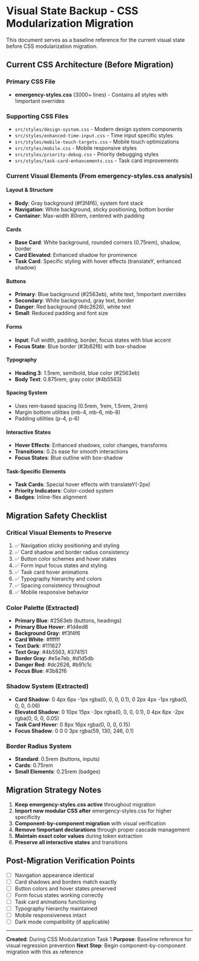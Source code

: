 # Visual State Backup - CSS Modularization Migration

This document serves as a baseline reference for the current visual state before CSS modularization migration.

## Current CSS Architecture (Before Migration)

### Primary CSS File

- **emergency-styles.css** (3000+ lines) - Contains all styles with !important overrides

### Supporting CSS Files

- `src/styles/design-system.css` - Modern design system components
- `src/styles/enhanced-time-input.css` - Time input specific styles
- `src/styles/mobile-touch-targets.css` - Mobile touch optimizations
- `src/styles/mobile.css` - Mobile responsive styles
- `src/styles/priority-debug.css` - Priority debugging styles
- `src/styles/task-card-enhancements.css` - Task card improvements

### Current Visual Elements (From emergency-styles.css analysis)

#### Layout & Structure

- **Body**: Gray background (#f3f4f6), system font stack
- **Navigation**: White background, sticky positioning, bottom border
- **Container**: Max-width 80rem, centered with padding

#### Cards

- **Base Card**: White background, rounded corners (0.75rem), shadow, border
- **Card Elevated**: Enhanced shadow for prominence
- **Task Card**: Specific styling with hover effects (translateY, enhanced shadow)

#### Buttons

- **Primary**: Blue background (#2563eb), white text, !important overrides
- **Secondary**: White background, gray text, border
- **Danger**: Red background (#dc2626), white text
- **Small**: Reduced padding and font size

#### Forms

- **Input**: Full width, padding, border, focus states with blue accent
- **Focus State**: Blue border (#3b82f6) with box-shadow

#### Typography

- **Heading 3**: 1.5rem, semibold, blue color (#2563eb)
- **Body Text**: 0.875rem, gray color (#4b5563)

#### Spacing System

- Uses rem-based spacing (0.5rem, 1rem, 1.5rem, 2rem)
- Margin bottom utilities (mb-4, mb-6, mb-8)
- Padding utilities (p-4, p-6)

#### Interactive States

- **Hover Effects**: Enhanced shadows, color changes, transforms
- **Transitions**: 0.2s ease for smooth interactions
- **Focus States**: Blue outline with box-shadow

#### Task-Specific Elements

- **Task Cards**: Special hover effects with translateY(-2px)
- **Priority Indicators**: Color-coded system
- **Badges**: Inline-flex alignment

## Migration Safety Checklist

### Critical Visual Elements to Preserve

1. ✅ Navigation sticky positioning and styling
2. ✅ Card shadow and border radius consistency
3. ✅ Button color schemes and hover states
4. ✅ Form input focus states and styling
5. ✅ Task card hover animations
6. ✅ Typography hierarchy and colors
7. ✅ Spacing consistency throughout
8. ✅ Mobile responsive behavior

### Color Palette (Extracted)

- **Primary Blue**: #2563eb (buttons, headings)
- **Primary Blue Hover**: #1d4ed8
- **Background Gray**: #f3f4f6
- **Card White**: #ffffff
- **Text Dark**: #111827
- **Text Gray**: #4b5563, #374151
- **Border Gray**: #e5e7eb, #d1d5db
- **Danger Red**: #dc2626, #b91c1c
- **Focus Blue**: #3b82f6

### Shadow System (Extracted)

- **Card Shadow**: 0 4px 6px -1px rgba(0, 0, 0, 0.1), 0 2px 4px -1px rgba(0, 0, 0, 0.06)
- **Elevated Shadow**: 0 10px 15px -3px rgba(0, 0, 0, 0.1), 0 4px 6px -2px rgba(0, 0, 0, 0.05)
- **Task Card Hover**: 0 8px 16px rgba(0, 0, 0, 0.15)
- **Focus Shadow**: 0 0 0 3px rgba(59, 130, 246, 0.1)

### Border Radius System

- **Standard**: 0.5rem (buttons, inputs)
- **Cards**: 0.75rem
- **Small Elements**: 0.25rem (badges)

## Migration Strategy Notes

1. **Keep emergency-styles.css active** throughout migration
2. **Import new modular CSS after** emergency-styles.css for higher specificity
3. **Component-by-component migration** with visual verification
4. **Remove !important declarations** through proper cascade management
5. **Maintain exact color values** during token extraction
6. **Preserve all interactive states** and transitions

## Post-Migration Verification Points

- [ ] Navigation appearance identical
- [ ] Card shadows and borders match exactly
- [ ] Button colors and hover states preserved
- [ ] Form focus states working correctly
- [ ] Task card animations functioning
- [ ] Typography hierarchy maintained
- [ ] Mobile responsiveness intact
- [ ] Dark mode compatibility (if applicable)

---

**Created**: During CSS Modularization Task 1
**Purpose**: Baseline reference for visual regression prevention
**Next Step**: Begin component-by-component migration with this as reference
